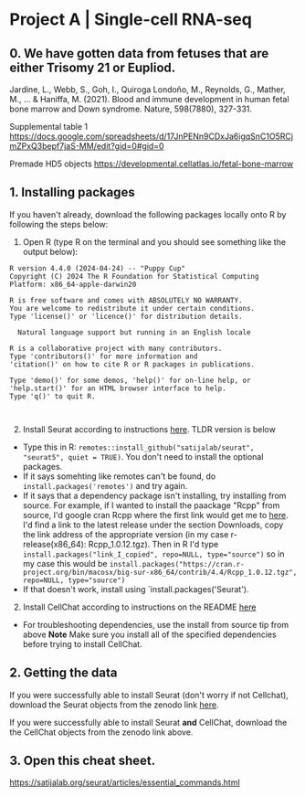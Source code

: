 # Project A | Single-cell RNA-seq

## 0. We have gotten data from fetuses that are either Trisomy 21 or Eupliod. 

Jardine, L., Webb, S., Goh, I., Quiroga Londoño, M., Reynolds, G., Mather, M., ... & Haniffa, M. (2021). Blood and immune development in human fetal bone marrow and Down syndrome. Nature, 598(7880), 327-331.

Supplemental table 1
https://docs.google.com/spreadsheets/d/17JnPENn9CDxJa6igqSnC1O5RCjmZPxQ3bepf7jaS-MM/edit?gid=0#gid=0

Premade HD5 objects
https://developmental.cellatlas.io/fetal-bone-marrow



## 1. Installing packages
If you haven't already, download the following packages locally onto R by following the steps below:

1. Open R (type R on the terminal and you should see something like the output below):
```
R version 4.4.0 (2024-04-24) -- "Puppy Cup"
Copyright (C) 2024 The R Foundation for Statistical Computing
Platform: x86_64-apple-darwin20

R is free software and comes with ABSOLUTELY NO WARRANTY.
You are welcome to redistribute it under certain conditions.
Type 'license()' or 'licence()' for distribution details.

  Natural language support but running in an English locale

R is a collaborative project with many contributors.
Type 'contributors()' for more information and
'citation()' on how to cite R or R packages in publications.

Type 'demo()' for some demos, 'help()' for on-line help, or
'help.start()' for an HTML browser interface to help.
Type 'q()' to quit R.



```

2. Install Seurat according to instructions [here](https://satijalab.org/seurat/articles/install.html). TLDR version is below
*  Type this in R: `remotes::install_github("satijalab/seurat", "seurat5", quiet = TRUE)`. You don't need to install the optional packages. 
* If it says somehting like remotes can't be found, do `install.packages('remotes')` and try again. 
* If it says that a dependency package isn't installing, try installing from source. For example, if I wanted to install the paackage "Rcpp" from source, I'd google cran Rcpp where the first link would get me to [here](https://cran.r-project.org/web/packages/Rcpp/index.html). I'd find a link to the latest release under the section Downloads, copy the link address of the appropriate version (in my case r-release(x86_64): Rcpp_1.0.12.tgz). Then in R I'd type `install.packages("link_I_copied", repo=NULL, type="source")` so in my case this would be `install.packages("https://cran.r-project.org/bin/macosx/big-sur-x86_64/contrib/4.4/Rcpp_1.0.12.tgz", repo=NULL, type="source")`
* If that doesn't work, install using `install.packages('Seurat').

2. Install CellChat according to instructions on the README [here](https://github.com/jinworks/CellChat)
* For troubleshooting dependencies, use the install from source tip from above
**Note** Make sure you install all of the specified dependencies before trying to install CellChat. 

## 2. Getting the data
If you were successfully able to install Seurat (don't worry if not Cellchat), download the Seurat objects from the zenodo link [here](https://zenodo.org/records/12725642).

If you were successfully able to install Seurat **and** CellChat, download the the CellChat objects from the zenodo link above. 

## 3. Open this cheat sheet.
   https://satijalab.org/seurat/articles/essential_commands.html
